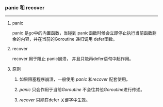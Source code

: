 ### panic 和 recover

***

1. panic

   panic 是*go*中的内置函数，当碰到 panic函数时候会立即停止执行当前函数剩余的内容，并在当前的Goroutine 递归调用 defer函数。

2. recover

   recover 用于阻止 panic崩溃， 并且只能再defer语句中起作用。

3. 原则

   1. 如果阻塞程序崩溃，一般使用 *panic* 和*recover* 配套使用。

   2. *panic* 只会作用于当前*Goroutine* 不会往其他*Goroutine*进行传递。

   3. *recover* 只能在defer 关键字中生效。

      

